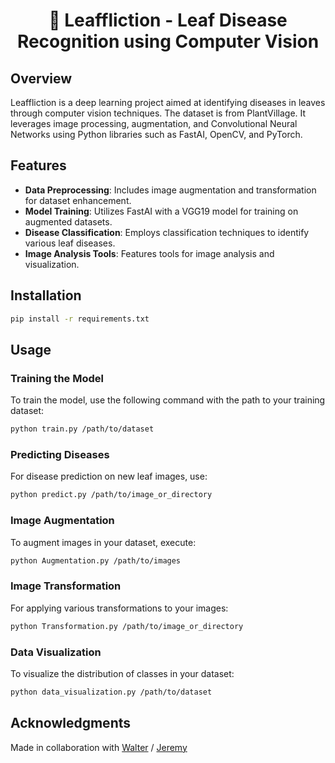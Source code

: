<div align="center">
  <center><h1> 🍃 Leaffliction - Leaf Disease Recognition using Computer Vision</h1></center>
  </div>
  
## Overview
Leaffliction is a deep learning project aimed at identifying diseases in leaves through computer vision techniques. The dataset is from PlantVillage. It leverages image processing, augmentation, and Convolutional Neural Networks using Python libraries such as FastAI, OpenCV, and PyTorch.

## Features
- **Data Preprocessing**: Includes image augmentation and transformation for dataset enhancement.
- **Model Training**: Utilizes FastAI with a VGG19 model for training on augmented datasets.
- **Disease Classification**: Employs classification techniques to identify various leaf diseases.
- **Image Analysis Tools**: Features tools for image analysis and visualization.

## Installation
```bash
pip install -r requirements.txt
```

## Usage
### Training the Model
To train the model, use the following command with the path to your training dataset:
```bash
python train.py /path/to/dataset
```

### Predicting Diseases
For disease prediction on new leaf images, use:

```bash
python predict.py /path/to/image_or_directory
```

### Image Augmentation
To augment images in your dataset, execute:

```bash
python Augmentation.py /path/to/images
```

### Image Transformation
For applying various transformations to your images:

```bash
python Transformation.py /path/to/image_or_directory
```

### Data Visualization
To visualize the distribution of classes in your dataset:

```bash
python data_visualization.py /path/to/dataset
```




## Acknowledgments
Made in collaboration with [Walter](https://github.com/WalterLuong) / [Jeremy](https://github.com/ThePush)
